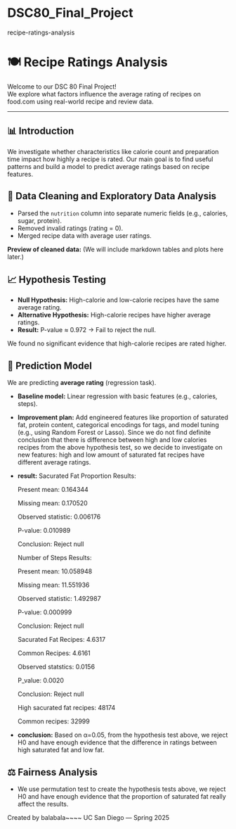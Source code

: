 # DSC80_Final_Project
recipe-ratings-analysis

# 🍽️ Recipe Ratings Analysis

Welcome to our DSC 80 Final Project!  
We explore what factors influence the average rating of recipes on food.com using real-world recipe and review data.

---

## 📊 Introduction

We investigate whether characteristics like calorie count and preparation time impact how highly a recipe is rated. Our main goal is to find useful patterns and build a model to predict average ratings based on recipe features.

## 🧼 Data Cleaning and Exploratory Data Analysis

- Parsed the `nutrition` column into separate numeric fields (e.g., calories, sugar, protein).
- Removed invalid ratings (rating = 0).
- Merged recipe data with average user ratings.

**Preview of cleaned data:**
(We will include markdown tables and plots here later.)

## 📈 Hypothesis Testing

- **Null Hypothesis:** High-calorie and low-calorie recipes have the same average rating.
- **Alternative Hypothesis:** High-calorie recipes have higher average ratings.
- **Result:** P-value ≈ 0.972 → Fail to reject the null.

We found no significant evidence that high-calorie recipes are rated higher.

## 🤖 Prediction Model

We are predicting **average rating** (regression task).

- **Baseline model:** Linear regression with basic features (e.g., calories, steps).
- **Improvement plan:** Add engineered features like proportion of saturated fat, protein content, categorical encodings for tags, and model tuning (e.g., using Random Forest or Lasso). Since we do not find definite conclusion that there is difference between high and low calories recipes from the above hypothesis test, so we decide to investigate on new features: high and low amount of saturated fat recipes have different average ratings.
- **result:**
Sacurated Fat Proportion Results:

  Present mean: 0.164344

  Missing mean: 0.170520

  Observed statistic: 0.006176

  P-value: 0.010989

  Conclusion: Reject null

  Number of Steps Results:

  Present mean: 10.058948

  Missing mean: 11.551936

  Observed statistic: 1.492987

  P-value: 0.000999

  Conclusion: Reject null

  Sacurated Fat Recipes: 4.6317

  Common Recipes: 4.6161

  Observed statstics: 0.0156

  P_value: 0.0020

  Conclusion: Reject null

  High sacurated fat recipes: 48174

  Common recipes: 32999


- **conclusion:** Based on α=0.05, from the hypothesis test above, we reject H0 and have enough evidence that the difference in ratings between high saturated fat and low fat.
## ⚖️ Fairness Analysis

- We use permutation test to create the hypothesis tests above, we reject H0 and have enough evidence that the proportion of saturated fat really affect the results.

Created by balabala~~~~
UC San Diego — Spring 2025
